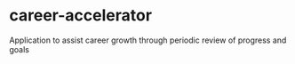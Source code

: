 # career-accelerator
Application to assist career growth through periodic review of progress and goals 
